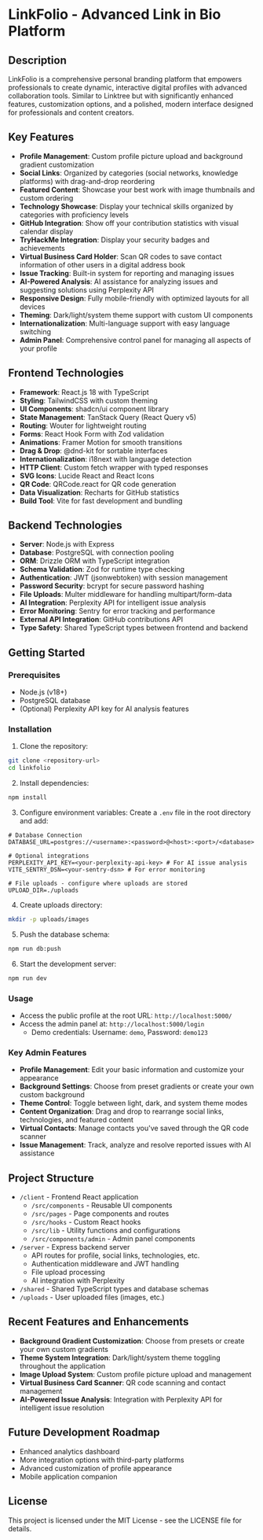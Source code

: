 # LinkFolio - Advanced Link in Bio Platform

## Description
LinkFolio is a comprehensive personal branding platform that empowers professionals to create dynamic, interactive digital profiles with advanced collaboration tools. Similar to Linktree but with significantly enhanced features, customization options, and a polished, modern interface designed for professionals and content creators.

## Key Features
- **Profile Management**: Custom profile picture upload and background gradient customization
- **Social Links**: Organized by categories (social networks, knowledge platforms) with drag-and-drop reordering
- **Featured Content**: Showcase your best work with image thumbnails and custom ordering
- **Technology Showcase**: Display your technical skills organized by categories with proficiency levels
- **GitHub Integration**: Show off your contribution statistics with visual calendar display
- **TryHackMe Integration**: Display your security badges and achievements
- **Virtual Business Card Holder**: Scan QR codes to save contact information of other users in a digital address book
- **Issue Tracking**: Built-in system for reporting and managing issues
- **AI-Powered Analysis**: AI assistance for analyzing issues and suggesting solutions using Perplexity API
- **Responsive Design**: Fully mobile-friendly with optimized layouts for all devices
- **Theming**: Dark/light/system theme support with custom UI components
- **Internationalization**: Multi-language support with easy language switching
- **Admin Panel**: Comprehensive control panel for managing all aspects of your profile

## Frontend Technologies
- **Framework**: React.js 18 with TypeScript
- **Styling**: TailwindCSS with custom theming
- **UI Components**: shadcn/ui component library
- **State Management**: TanStack Query (React Query v5)
- **Routing**: Wouter for lightweight routing
- **Forms**: React Hook Form with Zod validation
- **Animations**: Framer Motion for smooth transitions
- **Drag & Drop**: @dnd-kit for sortable interfaces
- **Internationalization**: i18next with language detection
- **HTTP Client**: Custom fetch wrapper with typed responses
- **SVG Icons**: Lucide React and React Icons
- **QR Code**: QRCode.react for QR code generation
- **Data Visualization**: Recharts for GitHub statistics
- **Build Tool**: Vite for fast development and bundling

## Backend Technologies
- **Server**: Node.js with Express
- **Database**: PostgreSQL with connection pooling
- **ORM**: Drizzle ORM with TypeScript integration
- **Schema Validation**: Zod for runtime type checking
- **Authentication**: JWT (jsonwebtoken) with session management
- **Password Security**: bcrypt for secure password hashing
- **File Uploads**: Multer middleware for handling multipart/form-data
- **AI Integration**: Perplexity API for intelligent issue analysis
- **Error Monitoring**: Sentry for error tracking and performance
- **External API Integration**: GitHub contributions API
- **Type Safety**: Shared TypeScript types between frontend and backend

## Getting Started

### Prerequisites
- Node.js (v18+)
- PostgreSQL database
- (Optional) Perplexity API key for AI analysis features

### Installation
1. Clone the repository:
```bash
git clone <repository-url>
cd linkfolio
```

2. Install dependencies:
```bash
npm install
```

3. Configure environment variables:
Create a `.env` file in the root directory and add:
```
# Database Connection
DATABASE_URL=postgres://<username>:<password>@<host>:<port>/<database>

# Optional integrations
PERPLEXITY_API_KEY=<your-perplexity-api-key> # For AI issue analysis
VITE_SENTRY_DSN=<your-sentry-dsn> # For error monitoring

# File uploads - configure where uploads are stored
UPLOAD_DIR=./uploads
```

4. Create uploads directory:
```bash
mkdir -p uploads/images
```

5. Push the database schema:
```bash
npm run db:push
```

6. Start the development server:
```bash
npm run dev
```

### Usage
- Access the public profile at the root URL: `http://localhost:5000/`
- Access the admin panel at: `http://localhost:5000/login`
  - Demo credentials: Username: `demo`, Password: `demo123`

### Key Admin Features
- **Profile Management**: Edit your basic information and customize your appearance
- **Background Settings**: Choose from preset gradients or create your own custom background
- **Theme Control**: Toggle between light, dark, and system theme modes
- **Content Organization**: Drag and drop to rearrange social links, technologies, and featured content
- **Virtual Contacts**: Manage contacts you've saved through the QR code scanner
- **Issue Management**: Track, analyze and resolve reported issues with AI assistance

## Project Structure
- `/client` - Frontend React application
  - `/src/components` - Reusable UI components
  - `/src/pages` - Page components and routes
  - `/src/hooks` - Custom React hooks
  - `/src/lib` - Utility functions and configurations
  - `/src/components/admin` - Admin panel components
- `/server` - Express backend server
  - API routes for profile, social links, technologies, etc.
  - Authentication middleware and JWT handling
  - File upload processing
  - AI integration with Perplexity
- `/shared` - Shared TypeScript types and database schemas
- `/uploads` - User uploaded files (images, etc.)

## Recent Features and Enhancements
- **Background Gradient Customization**: Choose from presets or create your own custom gradients
- **Theme System Integration**: Dark/light/system theme toggling throughout the application
- **Image Upload System**: Custom profile picture upload and management
- **Virtual Business Card Scanner**: QR code scanning and contact management
- **AI-Powered Issue Analysis**: Integration with Perplexity API for intelligent issue resolution

## Future Development Roadmap
- Enhanced analytics dashboard
- More integration options with third-party platforms
- Advanced customization of profile appearance
- Mobile application companion

## License
This project is licensed under the MIT License - see the LICENSE file for details.